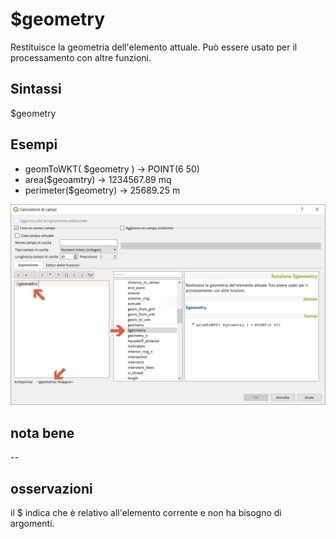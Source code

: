 # $geometry

Restituisce la geometria dell'elemento attuale. Può essere usato per il processamento con altre funzioni.

## Sintassi

$geometry

## Esempi


* geomToWKT( $geometry ) → POINT(6 50)
* area($geoamtry) → 1234567.89 mq
* perimeter($geometry) → 25689.25 m

![](/img/geometria/$geometry/$geometry1.png)

## nota bene

--

## osservazioni

il $ indica che è relativo all'elemento corrente e non ha bisogno di argomenti.